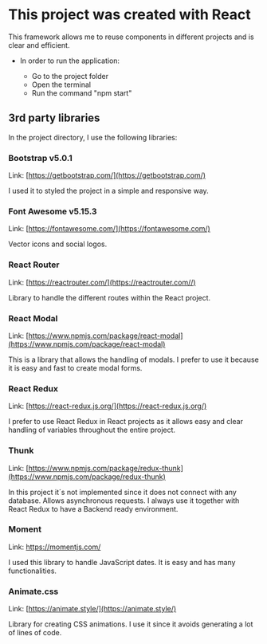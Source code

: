 # This project was created with React

This framework allows me to reuse components in different projects and is clear and efficient.

- In order to run the application:

  - Go to the project folder
  - Open the terminal
  - Run the command "npm start"




## 3rd party libraries

In the project directory, I use the following libraries:

### Bootstrap v5.0.1

Link: [https://getbootstrap.com/](https://getbootstrap.com/) 

I used it to styled the project in a simple and responsive way. 



### Font Awesome v5.15.3

Link: [https://fontawesome.com/](https://fontawesome.com/) 

Vector icons and social logos. 



### React Router

Link: [https://reactrouter.com/](https://reactrouter.com//) 

Library to handle the different routes within the React project. 



### React Modal

Link: [https://www.npmjs.com/package/react-modal](https://www.npmjs.com/package/react-modal) 

This is a library that allows the handling of modals. I prefer to use it because it is easy and fast to create modal forms.



### React Redux

Link: [https://react-redux.js.org/](https://react-redux.js.org/) 

I prefer to use React Redux in React projects as it allows easy and clear handling of variables throughout the entire project. 



### Thunk

Link: [https://www.npmjs.com/package/redux-thunk](https://www.npmjs.com/package/redux-thunk) 

In this project it´s not implemented since it does not connect with any database. Allows asynchronous requests. I always use it together with React Redux to have a Backend ready environment.



### Moment

Link: https://momentjs.com/

I used this library to handle JavaScript dates. It is easy and has many functionalities.



### Animate.css

Link: [https://animate.style/](https://animate.style/) 

Library for creating CSS animations. I use it since it avoids generating a lot of lines of code.
